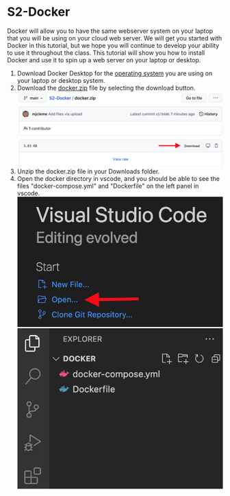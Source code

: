 # S2-Docker
Docker will allow you to have the same webserver system on your laptop that you will be using on your cloud web server.  We will get you started with Docker in this tutorial, but we hope you will continue to develop your ability to use it throughout the class.  This tutorial will show you how to install Docker and use it to spin up a web server on your laptop or desktop.
1. Download Docker Desktop for the [operating system](https://docs.docker.com/get-started/) you are using on your laptop or desktop system. 
2. Download the [docker.zip](docker.zip) file by selecting the download button.
![](images/downloadZip.png)
3. Unzip the docker.zip file in your Downloads folder.
4. Open the docker directory in vscode, and you should be able to see the files "docker-compose.yml" and "Dockerfile" on the left panel in vscode.
![](images/vscodeOpen.png)
![](images/vscodeFolder.png)
